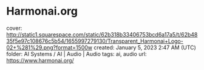 # Harmonai.org

cover: http://static1.squarespace.com/static/62b318b33406753bcd6a17a5/t/62b4835f5e97c108676c5b54/1655997279130/Transparent_Harmonai+Logo-02+%281%29.png?format=1500w
created: January 5, 2023 2:47 AM (UTC)
folder: AI Systems / AI | Audio | Audio
tags: ai, audio
url: https://www.harmonai.org/